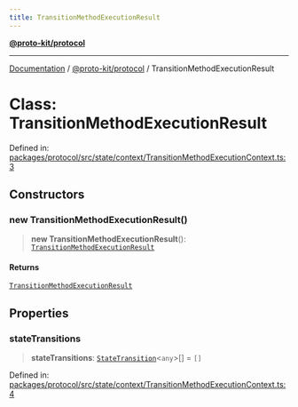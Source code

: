 ```yaml
---
title: TransitionMethodExecutionResult
---
```


[**@proto-kit/protocol**](../README.md)

***

[Documentation](../../../README.md) / [@proto-kit/protocol](../README.md) / TransitionMethodExecutionResult

# Class: TransitionMethodExecutionResult

Defined in: [packages/protocol/src/state/context/TransitionMethodExecutionContext.ts:3](https://github.com/proto-kit/framework/blob/4d6b3b6da51b3edee0fbf25ce72c1f59ec61e891/packages/protocol/src/state/context/TransitionMethodExecutionContext.ts#L3)

## Constructors

### new TransitionMethodExecutionResult()

> **new TransitionMethodExecutionResult**(): [`TransitionMethodExecutionResult`](TransitionMethodExecutionResult.md)

#### Returns

[`TransitionMethodExecutionResult`](TransitionMethodExecutionResult.md)

## Properties

### stateTransitions

> **stateTransitions**: [`StateTransition`](StateTransition.md)\<`any`\>[] = `[]`

Defined in: [packages/protocol/src/state/context/TransitionMethodExecutionContext.ts:4](https://github.com/proto-kit/framework/blob/4d6b3b6da51b3edee0fbf25ce72c1f59ec61e891/packages/protocol/src/state/context/TransitionMethodExecutionContext.ts#L4)
